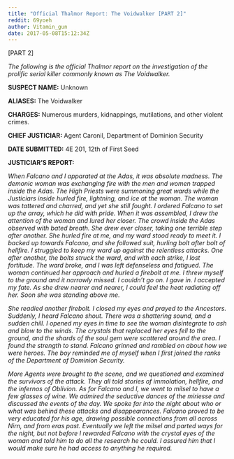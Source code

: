 ```yaml
---
title: "Official Thalmor Report: The Voidwalker [PART 2]"
reddit: 69yoeh
author: Vitamin_gun
date: 2017-05-08T15:12:34Z
---
```


[PART 2]

*The following is the official Thalmor report on the investigation of the prolific serial killer commonly known as The Voidwalker.*

**SUSPECT NAME:** Unknown

**ALIASES:** The Voidwalker

**CHARGES:** Numerous murders, kidnappings, mutilations, and other violent crimes.

**CHIEF JUSTICIAR:** Agent Caronil, Department of Dominion Security

**DATE SUBMITTED:** 4E 201, 12th of First Seed

**JUSTICIAR’S REPORT:**

*When Falcano and I apparated at the Adas, it was absolute madness. The demonic woman was exchanging fire with the men and women trapped inside the Adas. The High Priests were summoning great wards while the Justiciars inside hurled fire, lightning, and ice at the woman. The woman was tattered and charred, and yet she still fought. I ordered Falcano to set up the array, which he did with pride. When it was assembled, I drew the attention of the woman and lured her closer. The crowd inside the Adas observed with bated breath. She drew ever closer, taking one terrible step after another. She hurled fire at me, and my ward stood ready to meet it. I backed up towards Falcano, and she followed suit, hurling bolt after bolt of hellfire. I struggled to keep my ward up against the relentless attacks. One after another, the bolts struck the ward, and with each strike, I lost fortitude. The ward broke, and I was left defenseless and fatigued. The woman continued her approach and hurled a firebolt at me. I threw myself to the ground and it narrowly missed. I couldn’t go on. I gave in. I accepted my fate. As she drew nearer and nearer, I could feel the heat radiating off her. Soon she was standing above me.*

*She readied another firebolt. I closed my eyes and prayed to the Ancestors. Suddenly, I heard Falcano shout. There was a shattering sound, and a sudden chill. I opened my eyes in time to see the woman disintegrate to ash and blow to the winds. The crystals that replaced her eyes fell to the ground, and the shards of the soul gem were scattered around the area. I found the strength to stand. Falcano grinned and rambled on about how we were heroes. The boy reminded me of myself when I first joined the ranks of the Department of Dominion Security.*

*More Agents were brought to the scene, and we questioned and examined the survivors of the attack. They all told stories of immolation, hellfire, and the infernos of Oblivion. As for Falcano and I, we went to milsel to have a few glasses of wine. We admired the seductive dances of the miriesse and discussed the events of the day. We spoke far into the night about who or what was behind these attacks and disappearances. Falcano proved to be very educated for his age, drawing possible connections from all across Nirn, and from eras past. Eventually we left the milsel and parted ways for the night, but not before I rewarded Falcano with the crystal eyes of the woman and told him to do all the research he could. I assured him that I would make sure he had access to anything he required.*
